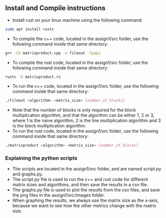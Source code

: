 ## Install and Compile instructions

- Install rust on your linux machine using the following command:

```bash
sudo apt install rustc
```
- To compile the c++ code, located in the assign1/src folder, use the following command inside that same directory:

```bash
g++ -O2 matrixproduct.cpp -o fileout -lpapi 
```
- To compile the rust code, located in the assign1/src folder, use the following command inside that same directory:

```bash
rustc -O matrixproduct.rs
```
- To run the c++ code, located in the assign1/src folder, use the following command inside that same directory:

```bash
./fileout <algorithm> <matrix_size> [number_of_blocks]
```
- Note that the number of blocks is only required for the block multiplication algorithm, and that the algorithm can be either 1, 2 or 3, where 1 is the naive algorithm, 2 is the line multiplication algorithm and 3 is the block multiplication algorithm.
- To run the rust code, located in the assign1/src folder, use the following command inside that same directory:

```bash
./matrixproduct <algorithm> <matrix_size> [number_of_blocks]
```

### Explaining the python scripts

- The scripts are located in the assign1/src folder, and are named script.py and graphs.py.
- The script.py file is used to run the c++ and rust code for different matrix sizes and algorithms, and then save the results in a csv file.
- The graphs.py file is used to plot the results from the csv files, and save the png files in the assign1/src/images folder.
- When graphing the results, we always use the matrix size as the x-axis, because we want to see how the other metrics change with the matrix size.

